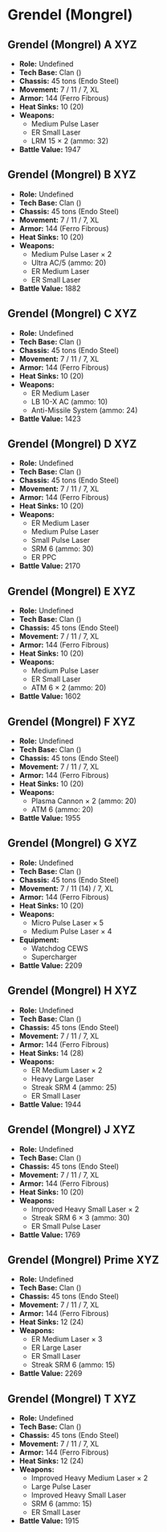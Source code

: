 # Grendel (Mongrel)
## Grendel (Mongrel) A XYZ
- **Role:** Undefined
- **Tech Base:** Clan ()
- **Chassis:** 45 tons (Endo Steel)
- **Movement:** 7 / 11 / 7, XL
- **Armor:** 144 (Ferro Fibrous)
- **Heat Sinks:** 10 (20)
- **Weapons:**
  - Medium Pulse Laser
  - ER Small Laser
  - LRM 15 × 2 (ammo: 32)
- **Battle Value:** 1947

## Grendel (Mongrel) B XYZ
- **Role:** Undefined
- **Tech Base:** Clan ()
- **Chassis:** 45 tons (Endo Steel)
- **Movement:** 7 / 11 / 7, XL
- **Armor:** 144 (Ferro Fibrous)
- **Heat Sinks:** 10 (20)
- **Weapons:**
  - Medium Pulse Laser × 2
  - Ultra AC/5 (ammo: 20)
  - ER Medium Laser
  - ER Small Laser
- **Battle Value:** 1882

## Grendel (Mongrel) C XYZ
- **Role:** Undefined
- **Tech Base:** Clan ()
- **Chassis:** 45 tons (Endo Steel)
- **Movement:** 7 / 11 / 7, XL
- **Armor:** 144 (Ferro Fibrous)
- **Heat Sinks:** 10 (20)
- **Weapons:**
  - ER Medium Laser
  - LB 10-X AC (ammo: 10)
  - Anti-Missile System (ammo: 24)
- **Battle Value:** 1423

## Grendel (Mongrel) D XYZ
- **Role:** Undefined
- **Tech Base:** Clan ()
- **Chassis:** 45 tons (Endo Steel)
- **Movement:** 7 / 11 / 7, XL
- **Armor:** 144 (Ferro Fibrous)
- **Heat Sinks:** 10 (20)
- **Weapons:**
  - ER Medium Laser
  - Medium Pulse Laser
  - Small Pulse Laser
  - SRM 6 (ammo: 30)
  - ER PPC
- **Battle Value:** 2170

## Grendel (Mongrel) E XYZ
- **Role:** Undefined
- **Tech Base:** Clan ()
- **Chassis:** 45 tons (Endo Steel)
- **Movement:** 7 / 11 / 7, XL
- **Armor:** 144 (Ferro Fibrous)
- **Heat Sinks:** 10 (20)
- **Weapons:**
  - Medium Pulse Laser
  - ER Small Laser
  - ATM 6 × 2 (ammo: 20)
- **Battle Value:** 1602

## Grendel (Mongrel) F XYZ
- **Role:** Undefined
- **Tech Base:** Clan ()
- **Chassis:** 45 tons (Endo Steel)
- **Movement:** 7 / 11 / 7, XL
- **Armor:** 144 (Ferro Fibrous)
- **Heat Sinks:** 10 (20)
- **Weapons:**
  - Plasma Cannon × 2 (ammo: 20)
  - ATM 6 (ammo: 20)
- **Battle Value:** 1955

## Grendel (Mongrel) G XYZ
- **Role:** Undefined
- **Tech Base:** Clan ()
- **Chassis:** 45 tons (Endo Steel)
- **Movement:** 7 / 11 (14) / 7, XL
- **Armor:** 144 (Ferro Fibrous)
- **Heat Sinks:** 10 (20)
- **Weapons:**
  - Micro Pulse Laser × 5
  - Medium Pulse Laser × 4
- **Equipment:**
  - Watchdog CEWS
  - Supercharger
- **Battle Value:** 2209

## Grendel (Mongrel) H XYZ
- **Role:** Undefined
- **Tech Base:** Clan ()
- **Chassis:** 45 tons (Endo Steel)
- **Movement:** 7 / 11 / 7, XL
- **Armor:** 144 (Ferro Fibrous)
- **Heat Sinks:** 14 (28)
- **Weapons:**
  - ER Medium Laser × 2
  - Heavy Large Laser
  - Streak SRM 4 (ammo: 25)
  - ER Small Laser
- **Battle Value:** 1944

## Grendel (Mongrel) J XYZ
- **Role:** Undefined
- **Tech Base:** Clan ()
- **Chassis:** 45 tons (Endo Steel)
- **Movement:** 7 / 11 / 7, XL
- **Armor:** 144 (Ferro Fibrous)
- **Heat Sinks:** 10 (20)
- **Weapons:**
  - Improved Heavy Small Laser × 2
  - Streak SRM 6 × 3 (ammo: 30)
  - ER Small Pulse Laser
- **Battle Value:** 1769

## Grendel (Mongrel) Prime XYZ
- **Role:** Undefined
- **Tech Base:** Clan ()
- **Chassis:** 45 tons (Endo Steel)
- **Movement:** 7 / 11 / 7, XL
- **Armor:** 144 (Ferro Fibrous)
- **Heat Sinks:** 12 (24)
- **Weapons:**
  - ER Medium Laser × 3
  - ER Large Laser
  - ER Small Laser
  - Streak SRM 6 (ammo: 15)
- **Battle Value:** 2269

## Grendel (Mongrel) T XYZ
- **Role:** Undefined
- **Tech Base:** Clan ()
- **Chassis:** 45 tons (Endo Steel)
- **Movement:** 7 / 11 / 7, XL
- **Armor:** 144 (Ferro Fibrous)
- **Heat Sinks:** 12 (24)
- **Weapons:**
  - Improved Heavy Medium Laser × 2
  - Large Pulse Laser
  - Improved Heavy Small Laser
  - SRM 6 (ammo: 15)
  - ER Small Laser
- **Battle Value:** 1915


